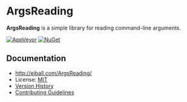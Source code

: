# ArgsReading

**ArgsReading** is a simple library for reading command-line arguments.

[![AppVeyor](https://img.shields.io/appveyor/ci/ejball/argsreading.svg)](https://ci.appveyor.com/project/ejball/argsreading)
[![NuGet](https://img.shields.io/nuget/v/ArgsReading.svg)](https://www.nuget.org/packages/ArgsReading)

## Documentation

* http://ejball.com/ArgsReading/
* License: [MIT](LICENSE)
* [Version History](VersionHistory.md)
* [Contributing Guidelines](CONTRIBUTING.md)
